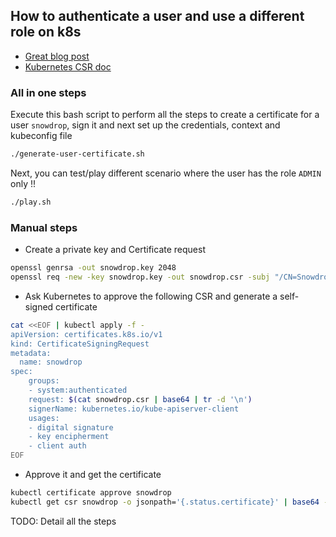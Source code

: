## How to authenticate a user and use a different role on k8s

- [Great blog post](https://neonmirrors.net/post/2019-10/authentication-and-authorization-in-k8s/)
- [Kubernetes CSR doc](https://kubernetes.io/docs/reference/access-authn-authz/certificate-signing-requests/)

### All in one steps

Execute this bash script to perform all the steps to create a certificate for a user `snowdrop`, sign it and next set up the 
credentials, context and kubeconfig file

```bash
./generate-user-certificate.sh
```

Next, you can test/play different scenario where the user has the role `ADMIN` only !!

```bash
./play.sh
```

### Manual steps

- Create a private key and Certificate request
```bash
openssl genrsa -out snowdrop.key 2048
openssl req -new -key snowdrop.key -out snowdrop.csr -subj "/CN=Snowdrop"
```
- Ask Kubernetes to approve the following CSR and generate a self-signed certificate
```bash
cat <<EOF | kubectl apply -f -
apiVersion: certificates.k8s.io/v1
kind: CertificateSigningRequest
metadata:
  name: snowdrop
spec:
    groups:
    - system:authenticated
    request: $(cat snowdrop.csr | base64 | tr -d '\n')
    signerName: kubernetes.io/kube-apiserver-client
    usages:
    - digital signature
    - key encipherment
    - client auth
EOF
```
- Approve it and get the certificate
```bash
kubectl certificate approve snowdrop
kubectl get csr snowdrop -o jsonpath='{.status.certificate}' | base64 -d > snowdrop.crt
```

TODO: Detail all the steps

